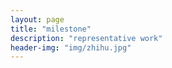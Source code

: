 ```yaml
---
layout: page
title: "milestone"
description: "representative work"
header-img: "img/zhihu.jpg"
---
```

